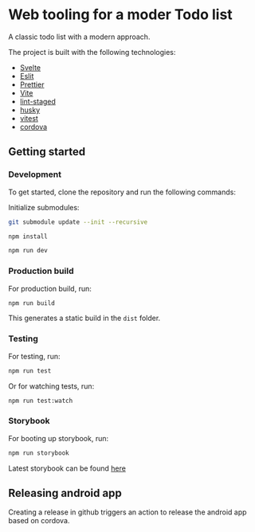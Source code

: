 # Web tooling for a moder Todo list

A classic todo list with a modern approach.

The project is built with the following technologies:

- [Svelte](https://svelte.dev/)
- [Eslit](https://eslint.org/)
- [Prettier](https://prettier.io/)
- [Vite](https://vitejs.dev/)
- [lint-staged](https://github.com/lint-staged/lint-staged)
- [husky](https://typicode.github.io/husky)
- [vitest](https://vitest.dev/)
- [cordova](https://cordova.apache.org/)

## Getting started

### Development

To get started, clone the repository and run the following commands:

Initialize submodules:

```bash
git submodule update --init --recursive
```

```bash
npm install
```

```bash
npm run dev
```

### Production build

For production build, run:

```bash
npm run build
```

This generates a static build in the `dist` folder.

### Testing

For testing, run:

```bash
npm run test
```

Or for watching tests, run:

```bash
npm run test:watch
```

### Storybook

For booting up storybook, run:

```bash
npm run storybook
```

Latest storybook can be found [here](https://web-tooling-darian-svelte-storybook.surge.sh/)

## Releasing android app

Creating a release in github triggers an action to release the android app based on cordova.
